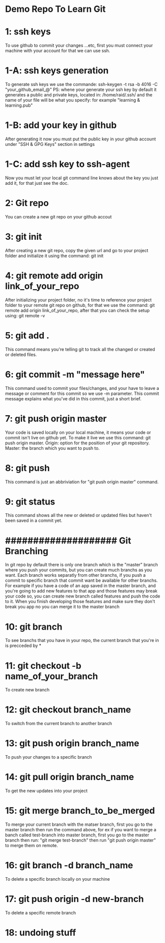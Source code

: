 # Demo Repo To Learn Git

# 1: ssh keys
To use github to commit your changes ...etc, first you must connect your machine with your account for that we can use ssh.

# 1-A: ssh keys generation
To generate ssh keys we use the commande: ssh-keygen -t rsa -b 4016 -C "your_github_email_@"
PS: whene your generate your ssh key by default it generates a public and private keys, located in: /home/raid/.ssh/ and the name of your file will be what you specify: for example "learning & learning.pub"

# 1-B: add your key in github
After generating it now you must put the public key in your github account under "SSH & GPG Keys" section in settings

# 1-C: add ssh key to ssh-agent
Now you must let your local git command line knows about the key you just add it, for that just see the doc.

# 2: Git repo
You can create a new git repo on your github accout

# 3: git init
After creating a new git repo, copy the given url and go to your project folder and initialize it using the command: git init 

# 4: git remote add origin link_of_your_repo
After initializing your project folder, no it's time to reference your project folder to your remote git repo on github, for that we use the command: git remote add origin link_of_your_repo, after that you can check the setup using: git remote -v

# 5: git add .
This command means you're telling git to track all the changed or created or deleted files.

# 6: git commit -m "message here"
This command used to commit your files/changes, and your have to leave a message or comment for this commit so we use -m parameter. This commit message explains what you've did in this commit, just a short brief.

# 7: git push origin master
Your code is saved locally on your local machine, it means your code or commit isn't live on github yet. To make it live we use this command: git push origin master.
Origin: option for the position of your git repository.
Master: the branch which you want to push to. 

# 8: git push
This command is just an abbriviation for "git push origin master" command.

# 9: git status
This command shows all the new or deleted or updated files but haven't been saved in a commit yet.

# #################### Git Branching ####################
In git repo by default there is only one branch which is the "master" branch where you push your commits, but you can create much branchs as you want.
Each branch works separatly from other branchs, if you push a commit to specific branch that commit want be available for other branchs. For example if you have a code of an app saved in the master branch, and you're going to add new features to that app and those features may break your code so, you can create new branch called features and push the code to it. 
When you finish developing those features and make sure they don't break you app no you can merge it to the master branch

# 10: git branch
To see branchs that you have in your repo, the current branch that you're in is precceded by *

# 11: git checkout -b name_of_your_branch
To create new branch

# 12: git checkout branch_name
To switch from the current branch to another branch

# 13: git push origin branch_name
To push your changes to a specific branch

# 14: git pull origin branch_name
To get the new updates into your project

# 15: git merge branch_to_be_merged
To merge your current branch with the matser branch, first you go to the master branch then run the command above, for ex if you want to merge a banch called test-branch into master branch, first you go to the master branch then run: "git merge test-branch" then run "git push origin master" to merge them on remote.

# 16: git branch -d branch_name
To delete a specific branch locally on your machine

# 17: git push origin -d new-branch
To delete a specific remote branch

# 18: undoing stuff